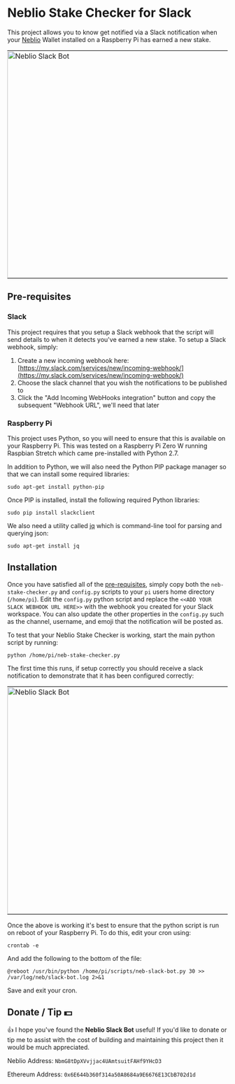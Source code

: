 
# Neblio Stake Checker for Slack

This project allows you to know get notified via a Slack notification when your [Neblio](https://nebl.io) Wallet installed on a Raspberry Pi 
has earned a new stake.

<table width="60%" align="center" padding=0 margin=0 id="neblio-slack-bot-demo">
    <tr>
        <td style="padding:0">
            <img src="https://github.com/mouserd/neblio-slack-bot/blob/master/assets/neblio-stack-checker-example.png" 
                title="Neblio Slack Bot" alt="Neblio Slack Bot" width="520" />
        </td>
    </tr>
</table>


## Pre-requisites

### Slack

This project requires that you setup a Slack webhook that the script will send details to when it detects you've earned a new stake.  To setup
a Slack webhook, simply:

1. Create a new incoming webhook here: [https://my.slack.com/services/new/incoming-webhook/](https://my.slack.com/services/new/incoming-webhook/)
2. Choose the slack channel that you wish the notifications to be published to
3. Click the "Add Incoming WebHooks integration" button and copy the subsequent "Webhook URL", we'll need that later

### Raspberry Pi
This project uses Python, so you will need to ensure that this is available on your Raspberry Pi.  This was 
tested on a Raspberry Pi Zero W running Raspbian Stretch which came pre-installed with Python 2.7.

In addition to Python, we will also need the Python PIP package manager so that we can install some required libraries:

```
sudo apt-get install python-pip
```

Once PIP is installed, install the following required Python libraries:

```
sudo pip install slackclient
```

We also need a utility called [jq](https://stedolan.github.io/jq/) which is command-line tool for parsing and querying json:

```
sudo apt-get install jq
```


## Installation 

Once you have satisfied all of the [pre-requisites](#pre-requisites), simply copy both the `neb-stake-checker.py` and `config.py` scripts
to your `pi` users home directory (`/home/pi`).  Edit the `config.py` python script and replace the `<<ADD YOUR SLACK WEBHOOK URL HERE>>` 
with the webhook you created for your Slack workspace.  You can also update the other properties in the `config.py` such as the channel, 
username, and emoji that the notification will be posted as.

To test that your Neblio Stake Checker is working, start the main python script by running:

```
python /home/pi/neb-stake-checker.py
```

The first time this runs, if setup correctly you should receive a slack notification to demonstrate that it has been configured correctly:

<table width="60%" align="center" padding=0 margin=0 id="neblio-slack-bot-demo">
    <tr>
        <td style="padding:0">
            <img src="https://github.com/mouserd/neblio-slack-bot/blob/master/assets/neblio-stack-checker-setup-success.png" 
                title="Neblio Slack Bot" alt="Neblio Slack Bot" width="520" />
        </td>
    </tr>
</table>


Once the above is working it's best to ensure that the python script is run on reboot of your Raspberry Pi.  To
do this, edit your cron using:

```crontab -e```

And add the following to the bottom of the file:
```
@reboot /usr/bin/python /home/pi/scripts/neb-slack-bot.py 30 >> /var/log/neb/slack-bot.log 2>&1
```
Save and exit your cron.



## Donate / Tip :dollar:

:thumbsup: I hope you've found the **Neblio Slack Bot** useful!  If you'd like to donate or tip me to assist with the cost of building and maintaining 
this project then it would be much appreciated.

Neblio Address: ﻿`NbmG8tDpXVvjjac4UAmtsuitFAHf9YHcD3`

Ethereum Address: `0x6E644b360f314a50A8684a9E6676E13CbB702d1d` 

